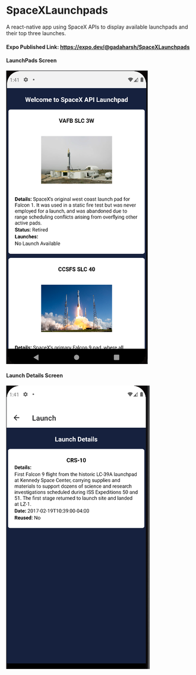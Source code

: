 # SpaceXLaunchpads

A react-native app using SpaceX APIs to display available launchpads and their top three launches.

#### Expo Published Link: https://expo.dev/@gadaharsh/SpaceXLaunchpads

#### LaunchPads Screen
![](assets/launchpadScreen.PNG)

#### Launch Details Screen
![](assets/launchScreen.PNG)
